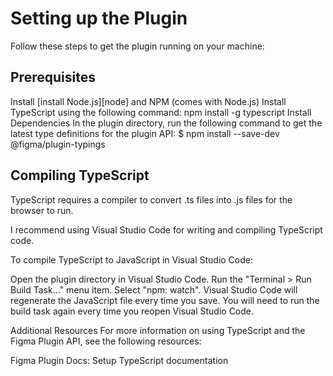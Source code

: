 # Setting up the Plugin
Follow these steps to get the plugin running on your machine:

## Prerequisites
Install [install Node.js][node] and NPM (comes with Node.js)
Install TypeScript using the following command: npm install -g typescript
Install Dependencies
In the plugin directory, run the following command to get the latest type definitions for the plugin API:
  $ npm install --save-dev @figma/plugin-typings

## Compiling TypeScript
TypeScript requires a compiler to convert .ts files into .js files for the browser to run.

I recommend using Visual Studio Code for writing and compiling TypeScript code.

To compile TypeScript to JavaScript in Visual Studio Code:

Open the plugin directory in Visual Studio Code.
Run the "Terminal > Run Build Task..." menu item.
Select "npm: watch".
Visual Studio Code will regenerate the JavaScript file every time you save. You will need to run the build task again every time you reopen Visual Studio Code.

Additional Resources
For more information on using TypeScript and the Figma Plugin API, see the following resources:

Figma Plugin Docs: Setup
TypeScript documentation